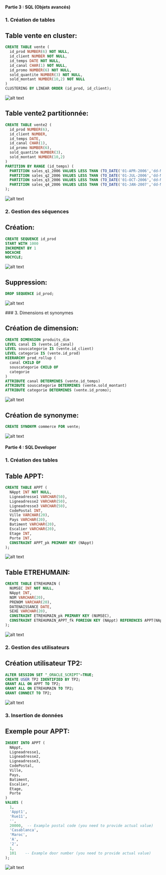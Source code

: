#### Partie 3 : SQL (Objets avancés)

### 1. Création de tables
## Table vente en cluster:

```sql
CREATE TABLE vente (
  id_prod NUMBER(6) NOT NULL,
  id_client NUMBER NOT NULL,
  id_temps DATE NOT NULL,
  id_canal CHAR(1) NOT NULL,
  id_promo NUMBER(6) NOT NULL,
  sold_quantite NUMBER(3) NOT NULL,
  sold_montant NUMBER(10,2) NOT NULL
)
CLUSTERING BY LINEAR ORDER (id_prod, id_client);
```
![alt text](<Capture d’écran du 2025-04-09 11-26-58.png>)

## Table vente2 partitionnée:

```sql
CREATE TABLE vente2 (
  id_prod NUMBER(6),
  id_client NUMBER,
  id_temps DATE,
  id_canal CHAR(1),
  id_promo NUMBER(6),
  sold_quantite NUMBER(3),
  sold_montant NUMBER(10,2)
)
PARTITION BY RANGE (id_temps) (
  PARTITION sales_q1_2006 VALUES LESS THAN (TO_DATE('01-APR-2006','dd-MON-yyyy')),
  PARTITION sales_q2_2006 VALUES LESS THAN (TO_DATE('01-JUL-2006','dd-MON-yyyy')),
  PARTITION sales_q3_2006 VALUES LESS THAN (TO_DATE('01-OCT-2006','dd-MON-yyyy')),
  PARTITION sales_q4_2006 VALUES LESS THAN (TO_DATE('01-JAN-2007','dd-MON-yyyy'))
);
```
![alt text](<Capture d’écran du 2025-04-15 22-54-45.png>)

### 2. Gestion des séquences

## Création:

```sql
CREATE SEQUENCE id_prod
START WITH 1000
INCREMENT BY 1
NOCACHE
NOCYCLE;
```
![alt text](<Capture d’écran du 2025-04-15 22-59-41.png>)

## Suppression:

```sql
DROP SEQUENCE id_prod;
```
![alt text](<Capture d’écran du 2025-04-15 23-01-18.png>)

### 3. Dimensions et synonymes

## Création de dimension:

```sql
CREATE DIMENSION produits_dim
LEVEL canal IS (vente.id_canal)
LEVEL souscategorie IS (vente.id_client)
LEVEL categorie IS (vente.id_prod)
HIERARCHY prod_rollup (
  canal CHILD OF
  souscategorie CHILD OF
  categorie
)
ATTRIBUTE canal DETERMINES (vente.id_temps)
ATTRIBUTE souscategorie DETERMINES (vente.sold_montant)
ATTRIBUTE categorie DETERMINES (vente.id_promo);
```
![alt text](<Capture d’écran du 2025-04-15 23-05-48.png>)

## Création de synonyme:


```sql
CREATE SYNONYM commerce FOR vente;
```
![alt text](image.png)

#### Partie 4 : SQL Developer

### 1. Création des tables

## Table APPT:

```sql
CREATE TABLE APPT (
  NAppt INT NOT NULL,
  Ligneadresse1 VARCHAR(50),
  Ligneadresse2 VARCHAR(50),
  Ligneadresse3 VARCHAR(50),
  CodePostal INT,
  Ville VARCHAR(20),
  Pays VARCHAR(20),
  Batiment VARCHAR(20),
  Escalier VARCHAR(20),
  Etage INT,
  Porte INT,
  CONSTRAINT APPT_pk PRIMARY KEY (NAppt)
);
```
![alt text](<Capture d’écran du 2025-04-15 23-19-09.png>)

## Table ETREHUMAIN:
```sql
CREATE TABLE ETREHUMAIN (
  NUMSEC INT NOT NULL,
  NAppt INT,
  NOM VARCHAR(20),
  PRENOM VARCHAR(20),
  DATENAISSANCE DATE,
  SEXE VARCHAR(20),
  CONSTRAINT ETREHUMAIN_pk PRIMARY KEY (NUMSEC),
  CONSTRAINT ETREHUMAIN_APPT_fk FOREIGN KEY (NAppt) REFERENCES APPT(NAppt)
);
```
![alt text](<Capture d’écran du 2025-04-15 23-21-08.png>)

### 2. Gestion des utilisateurs
## Création utilisateur TP2:

```sql
ALTER SESSION SET "_ORACLE_SCRIPT"=TRUE;
CREATE USER TP2 IDENTIFIED BY TP2;
GRANT ALL ON APPT TO TP2;
GRANT ALL ON ETREHUMAIN TO TP2;
GRANT CONNECT TO TP2;
```
![alt text](<Capture d’écran du 2025-04-15 23-24-50.png>)

### 3. Insertion de données
## Exemple pour APPT:

```sql
INSERT INTO APPT (
  NAppt, 
  Ligneadresse1, 
  Ligneadresse2, 
  Ligneadresse3, 
  CodePostal, 
  Ville, 
  Pays, 
  Batiment, 
  Escalier, 
  Etage, 
  Porte
) 
VALUES (
  1, 
  'Appt1', 
  'Rue11', 
  '', 
  20000,  -- Example postal code (you need to provide actual value)
  'Casablanca', 
  'Maroc', 
  'A', 
  '2', 
  1, 
  101    -- Example door number (you need to provide actual value)
);
```
![alt text](<Capture d’écran du 2025-04-15 23-29-10.png>)



```sql

```


```sql

```


```sql

```


